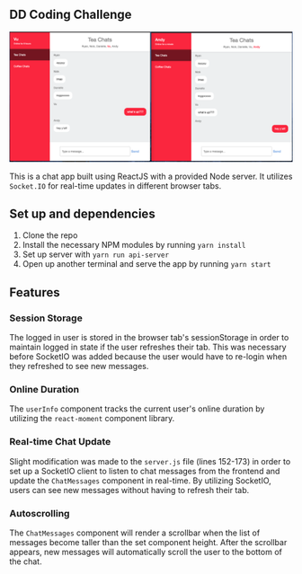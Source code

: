 ## DD Coding Challenge

![image](./public/images/dd_chat.png)

This is a chat app built using ReactJS with a provided Node server. It utilizes `Socket.IO` for real-time updates in different browser tabs.

## Set up and dependencies

1. Clone the repo
2. Install the necessary NPM modules by running `yarn install`
3. Set up server with `yarn run api-server`
4. Open up another terminal and serve the app by running `yarn start`

## Features

### Session Storage

The logged in user is stored in the browser tab's sessionStorage in order to maintain logged in state if the user refreshes their tab. This was necessary before SocketIO was added because the user would have to re-login when they refreshed to see new messages.

### Online Duration

The `userInfo` component tracks the current user's online duration by utilizing the `react-moment` component library.

### Real-time Chat Update

Slight modification was made to the `server.js` file (lines 152-173) in order to set up a SocketIO client to listen to chat messages from the frontend and update the `ChatMessages` component in real-time. By utilizing SocketIO, users can see new messages without having to refresh their tab.

### Autoscrolling

The `ChatMessages` component will render a scrollbar when the list of messages become taller than the set component height. After the scrollbar appears, new messages will automatically scroll the user to the bottom of the chat.
